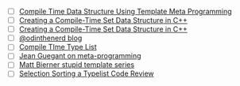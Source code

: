  - [ ] [Compile Time Data Structure Using Template Meta Programming](https://www.codeproject.com/Articles/31694/A-Compile-Time-Data-Structure-Using-Template-Meta)
 - [ ] [Creating a Compile-Time Set Data Structure in C++](https://accu.org/journals/overload/26/146/kozicki_2531/)
 - [ ] [Creating a Compile-Time Set Data Structure in C++](https://tech.jocodoma.com/2019/03/20/Creating-a-Compile-Time-Set-Data-Structure-in-CPP/)
 - [ ] [@odinthenerd blog](http://odinthenerd.blogspot.com/)
 - [ ] [Compile TIme Type List](https://galowicz.de/2016/05/08/compile_time_type_lists/)
 - [ ] [Jean Guegant on meta-programming](https://jguegant.github.io/blogs/tech/tag/meta-programming.html)
 - [ ] [Matt Bierner stupid template series](https://blog.mattbierner.com/series/stupid_template_tricks/)
 - [ ] [Selection Sorting a Typelist Code Review](https://codereview.stackexchange.com/questions/131194/selection-sorting-a-type-list-compile-time)
